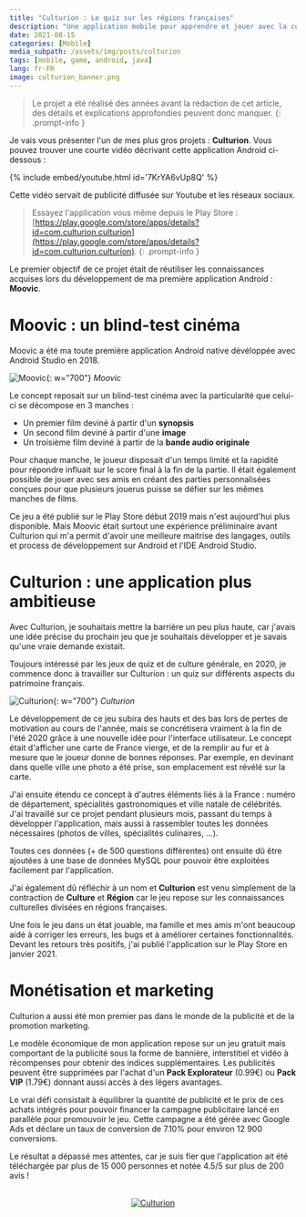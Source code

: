 ```yaml
---
title: "Culturion : Le quiz sur les régions françaises"
description: "Une application mobile pour apprendre et jouer avec la culture française."
date: 2021-08-15
categories: [Mobile]
media_subpath: /assets/img/posts/culturion
tags: [mobile, game, android, java]
lang: fr-FR
image: culturion_banner.png
---
```


> Le projet a été réalisé des années avant la rédaction de cet article, des détails et explications approfondies peuvent donc manquer.
{: .prompt-info }

Je vais vous présenter l'un de mes plus gros projets : **Culturion**. Vous pouvez trouver une courte vidéo décrivant cette application Android ci-dessous :

{% include embed/youtube.html id='7KrYA6vUp8Q' %}

Cette vidéo servait de publicité diffusée sur Youtube et les réseaux sociaux.

> Essayez l'application vous même depuis le Play Store : [https://play.google.com/store/apps/details?id=com.culturion.culturion](https://play.google.com/store/apps/details?id=com.culturion.culturion).
{: .prompt-info }

Le premier objectif de ce projet était de réutiliser les connaissances acquises lors du développement de ma première application Android : **Moovic**. 

# Moovic : un blind-test cinéma

Moovic a été ma toute première application Android native dévéloppée avec Android Studio en 2018. 

![Moovic](moovic.png){: w="700"}
_Moovic_


Le concept reposait sur un blind-test cinéma avec la particularité que celui-ci se décompose en 3 manches : 
  - Un premier film deviné à partir d'un **synopsis**
  - Un second film deviné à partir d'une **image**
  - Un troisième film deviné à partir de la **bande audio originale**

Pour chaque manche, le joueur disposait d'un temps limité et la rapidité pour répondre influait sur le score final à la fin de la partie. Il était également possible de jouer avec ses amis en créant des parties personnalisées conçues pour que plusieurs jouerus puisse se défier sur les mêmes manches de films.

Ce jeu a été publié sur le Play Store début 2019 mais n'est aujourd'hui plus disponible. Mais Moovic était surtout une expérience préliminaire avant Culturion qui m'a permit d'avoir une meilleure maitrise des langages, outils et process de développement sur Android et l'IDE Android Studio. 

# Culturion : une application plus ambitieuse

Avec Culturion, je souhaitais mettre la barrière un peu plus haute, car j'avais une idée précise du prochain jeu que je souhaitais développer et je savais qu'une vraie demande existait.

Toujours intéressé par les jeux de quiz et de culture générale, en 2020, je commence donc à travailler sur Culturion : un quiz sur différents aspects du patrimoine français.

![Culturion](culturion.jpg){: w="700"}
_Culturion_

Le développement de ce jeu subira des hauts et des bas lors de pertes de motivation au cours de l'année, mais se concrétisera vraiment à la fin de l'été 2020 grâce à une nouvelle idée pour l'interface utilisateur. Le concept était d'afficher une carte de France vierge, et de la remplir au fur et à mesure que le joueur donne de bonnes réponses. Par exemple, en devinant dans quelle ville une photo a été prise, son emplacement est révélé sur la carte.

J'ai ensuite étendu ce concept à d'autres éléments liés à la France : numéro de département, spécialités gastronomiques et ville natale de célébrités. J'ai travaillé sur ce projet pendant plusieurs mois, passant du temps à développer l'application, mais aussi à rassembler toutes les données nécessaires (photos de villes, spécialités culinaires, ...).

Toutes ces données (+ de 500 questions différentes) ont ensuite dû être ajoutées à une base de données MySQL pour pouvoir être exploitées facilement par l'application.

J'ai également dû réfléchir à un nom et **Culturion** est venu simplement de la contraction de **Culture** et **Région** car le jeu repose sur les connaissances culturelles divisées  en régions françaises.

Une fois le jeu dans un état jouable, ma famille et mes amis m'ont beaucoup aidé à corriger les erreurs, les bugs et à améliorer certaines fonctionnalités. Devant les retours très positifs, j'ai publié l'application sur le Play Store en janvier 2021.

# Monétisation et marketing

Culturion a aussi été mon premier pas dans le monde de la publicité et de la promotion marketing.

Le modèle économique de mon application repose sur un jeu gratuit mais comportant de la publicité sous la forme de bannière, interstitiel et vidéo à récompenses pour obtenir des indices supplémentaires. Les publicités peuvent être supprimées par l'achat d'un **Pack Explorateur** (0.99€) ou **Pack VIP** (1.79€) donnant aussi accès à des légers avantages. 

Le vrai défi consistait à équilibrer la quantité de publicité et le prix de ces achats intégrés pour pouvoir financer la campagne publicitaire lancé en parallèle pour promouvoir le jeu. Cette campagne a été gérée avec Google Ads et déclare un taux de conversion de 7.10% pour environ 12 900 conversions.

Le résultat a dépassé mes attentes, car je suis fier que l'application ait été téléchargée par plus de 15 000 personnes et notée 4.5/5 sur plus de 200 avis ! 
<br><br>
<p align="center">
  <a href="https://play.google.com/store/apps/details?id=com.culturion.culturion"><img src="playstore.png" alt="Culturion"/></a>
</p>